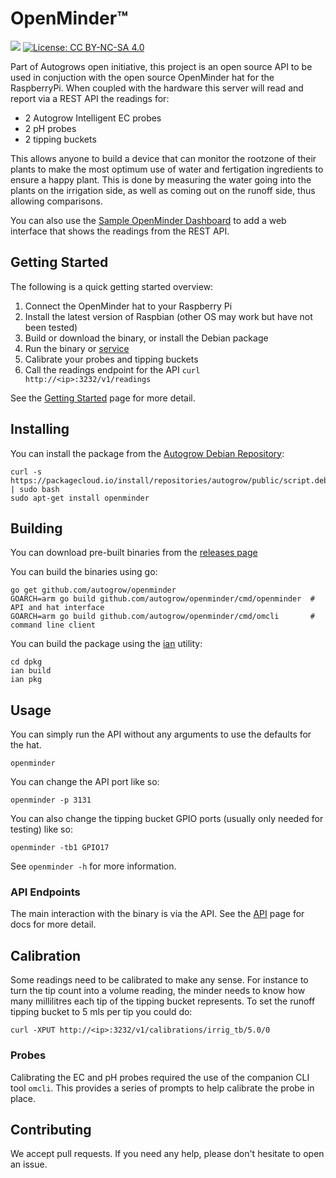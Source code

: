 # OpenMinder™

[![](https://godoc.org/autogrow/openminder?status.svg)](http://godoc.org/github.com/autogrow/openminder) [![License: CC BY-NC-SA 4.0](https://img.shields.io/badge/License-CC%20BY--NC--SA%204.0-lightgrey.svg)](https://creativecommons.org/licenses/by-nc-sa/4.0/)

Part of Autogrows open initiative, this project is an open source API to be used in conjuction with
the open source OpenMinder hat for the RaspberryPi.  When coupled with the hardware this server will read 
and report via a REST API the readings for:

* 2 Autogrow Intelligent EC probes
* 2 pH probes
* 2 tipping buckets

This allows anyone to build a device that can monitor the rootzone of their plants to make the most optimum
use of water and fertigation ingredients to ensure a happy plant.  This is done by measuring the water going
into the plants on the irrigation side, as well as coming out on the runoff side, thus allowing comparisons.

You can also use the [Sample OpenMinder Dashboard](https://github.com/autogrow/openminder-sample-dashboard) to add a web interface that shows the readings from the REST API.

## Getting Started

The following is a quick getting started overview:

1. Connect the OpenMinder hat to your Raspberry Pi
1. Install the latest version of Raspbian (other OS may work but have not been tested)
1. Build or download the binary, or install the Debian package
1. Run the binary or [service](https://github.com/autogrow/openminder/tree/master/dpkg/lib/systemd/system/openminder.service)
1. Calibrate your probes and tipping buckets
1. Call the readings endpoint for the API `curl http://<ip>:3232/v1/readings`

See the [Getting Started](https://lab.autogrow.com/docs/en/om-getting-started.html) page for more detail.

## Installing

You can install the package from the [Autogrow Debian Repository](https://packagecloud.io/autogrow/public):

    curl -s https://packagecloud.io/install/repositories/autogrow/public/script.deb.sh | sudo bash
    sudo apt-get install openminder

## Building

You can download pre-built binaries from the [releases page](https://github.com/autogrow/openminder/releases)

You can build the binaries using go:

    go get github.com/autogrow/openminder
    GOARCH=arm go build github.com/autogrow/openminder/cmd/openminder  # API and hat interface
    GOARCH=arm go build github.com/autogrow/openminder/cmd/omcli       # command line client

You can build the package using the [ian](https://github.com/penguinpowernz/go-ian) utility:

    cd dpkg
    ian build
    ian pkg

## Usage

You can simply run the API without any arguments to use the defaults for the hat.

    openminder

You can change the API port like so:

    openminder -p 3131

You can also change the tipping bucket GPIO ports (usually only needed for testing) like so:

    openminder -tb1 GPIO17

See `openminder -h` for more information.

### API Endpoints

The main interaction with the binary is via the API.  See the [API](https://lab.autogrow.com/docs/en/om-api.html) page for docs for more detail.

## Calibration

Some readings need to be calibrated to make any sense.  For instance to turn the tip count into
a volume reading, the minder needs to know how many millilitres each tip of the tipping bucket
represents.  To set the runoff tipping bucket to 5 mls per tip you could do:

    curl -XPUT http://<ip>:3232/v1/calibrations/irrig_tb/5.0/0

### Probes

Calibrating the EC and pH probes required the use of the companion CLI tool `omcli`.  This provides
a series of prompts to help calibrate the probe in place.

## Contributing

We accept pull requests.  If you need any help, please don't hesitate to open an issue.
